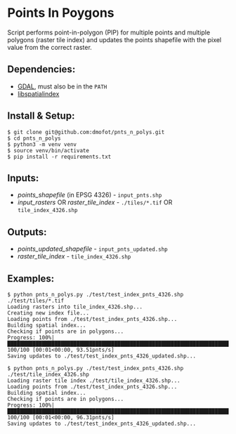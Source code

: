 Points In Poygons
===============================================================================

Script performs point-in-polygon (PIP) for multiple points and multiple polygons 
(raster tile index) and updates the points shapefile with the pixel value from 
the correct raster.

## Dependencies:
 * [GDAL](http://www.gdal.org/), must also be in the `PATH`
 * [libspatialindex](https://libspatialindex.github.io/)

## Install & Setup:
```
$ git clone git@github.com:dmofot/pnts_n_polys.git
$ cd pnts_n_polys
$ python3 -m venv venv
$ source venv/bin/activate
$ pip install -r requirements.txt
```

## Inputs:
 * _points_shapefile_ (in EPSG 4326) - `input_pnts.shp`
 * _input_rasters_ OR _raster_tile_index_ - `./tiles/*.tif` OR `tile_index_4326.shp`

## Outputs:
 * _points_updated_shapefile_ - `input_pnts_updated.shp`
 * _raster_tile_index_ - `tile_index_4326.shp`

## Examples:
```
$ python pnts_n_polys.py ./test/test_index_pnts_4326.shp ./test/tiles/*.tif
Loading rasters into tile_index_4326.shp...
Creating new index file...
Loading points from ./test/test_index_pnts_4326.shp...
Building spatial index...
Checking if points are in polygons...
Progress: 100%|█████████████████████████████████████████████████████████████████████████████████████████| 100/100 [00:01<00:00, 93.51pnts/s]
Saving updates to ./test/test_index_pnts_4326_updated.shp...
```
```
$ python pnts_n_polys.py ./test/test_index_pnts_4326.shp ./test/tile_index_4326.shp
Loading raster tile index ./test/tile_index_4326.shp...
Loading points from ./test/test_index_pnts_4326.shp...
Building spatial index...
Checking if points are in polygons...
Progress: 100%|█████████████████████████████████████████████████████████████████████████████████████████| 100/100 [00:01<00:00, 96.31pnts/s]
Saving updates to ./test/test_index_pnts_4326_updated.shp...
```
